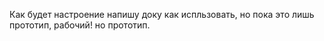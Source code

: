 Как будет настроение напишу доку как испльзовать, но пока это лишь прототип, рабочий! но прототип. 
